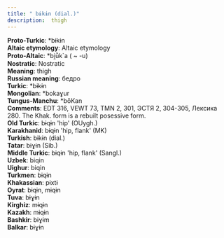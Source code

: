 ```yaml
---
title: " bɨkɨn (dial.)"
description:  thigh
---
```


<strong>Proto-Turkic</strong>:  *bɨkɨn<br>
<strong>Altaic etymology</strong>:  Altaic etymology<br>
<strong> Proto-Altaic</strong>:  *bi̯ū̀k`a ( ~ -u)<br>
<strong>Nostratic</strong>:  Nostratic<br>
<strong>Meaning</strong>:  thigh<br>
<strong>Russian meaning</strong>:  бедро<br>
<strong>Turkic</strong>:  *bɨkɨn<br>
<strong>Mongolian</strong>:  *bokaɣur<br>
<strong>Tungus-Manchu</strong>:  *bōKan<br>
<strong>Comments</strong>:  EDT 316, VEWT 73, TMN 2, 301, ЭСТЯ 2, 304-305, Лексика 280. The Khak. form is a rebuilt posessive form.<br>
<strong>Old Turkic</strong>:  bɨqɨn 'hip' (OUygh.)<br>
<strong>Karakhanid</strong>:  bɨqɨn 'hip, flank' (MK)<br>
<strong>Turkish</strong>:  bɨkɨn (dial.)<br>
<strong>Tatar</strong>:  bɨɣɨn (Sib.)<br>
<strong>Middle Turkic</strong>:  bɨqɨn 'hip, flank' (Sangl.)<br>
<strong>Uzbek</strong>:  biqin<br>
<strong>Uighur</strong>:  biqin<br>
<strong>Turkmen</strong>:  bɨqɨn<br>
<strong>Khakassian</strong>:  pɨxtɨ<br>
<strong>Oyrat</strong>:  bɨqɨn, mɨqɨn<br>
<strong>Tuva</strong>:  bɨɣɨn<br>
<strong>Kirghiz</strong>:  mɨqɨn<br>
<strong>Kazakh</strong>:  mɨqɨn<br>
<strong>Bashkir</strong>:  bɨɣɨm<br>
<strong>Balkar</strong>:  bɨɣɨn<br>


